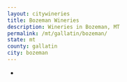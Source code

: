 ```yaml
---
layout: citywineries
title: Bozeman Wineries
description: Wineries in Bozeman, MT
permalink: /mt/gallatin/bozeman/
state: mt
county: gallatin
city: bozeman
---
```

-
